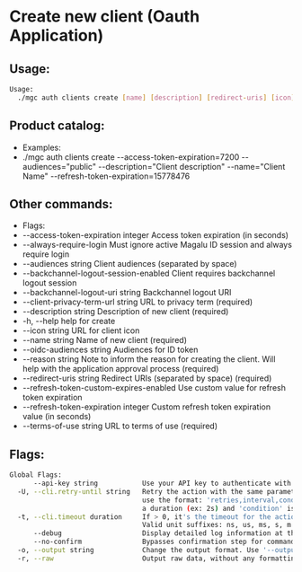 # Create new client (Oauth Application)

## Usage:
```bash
Usage:
  ./mgc auth clients create [name] [description] [redirect-uris] [icon] [access-token-expiration] [always-require-login] [client-privacy-term-url] [terms-of-use] [audiences] [backchannel-logout-session-enabled] [backchannel-logout-uri] [oidc-audiences] [refresh-token-custom-expires-enabled] [refresh-token-expiration] [reason] [flags]
```

## Product catalog:
- Examples:
- ./mgc auth clients create --access-token-expiration=7200 --audiences="public" --description="Client description" --name="Client Name" --refresh-token-expiration=15778476

## Other commands:
- Flags:
- --access-token-expiration integer        Access token expiration (in seconds)
- --always-require-login                   Must ignore active Magalu ID session and always require login
- --audiences string                       Client audiences (separated by space)
- --backchannel-logout-session-enabled     Client requires backchannel logout session
- --backchannel-logout-uri string          Backchannel logout URI
- --client-privacy-term-url string         URL to privacy term (required)
- --description string                     Description of new client (required)
- -h, --help                                   help for create
- --icon string                            URL for client icon
- --name string                            Name of new client (required)
- --oidc-audiences string                  Audiences for ID token
- --reason string                          Note to inform the reason for creating the client. Will help with the application approval process (required)
- --redirect-uris string                   Redirect URIs (separated by space) (required)
- --refresh-token-custom-expires-enabled   Use custom value for refresh token expiration
- --refresh-token-expiration integer       Custom refresh token expiration value (in seconds)
- --terms-of-use string                    URL to terms of use (required)

## Flags:
```bash
Global Flags:
      --api-key string           Use your API key to authenticate with the API
  -U, --cli.retry-until string   Retry the action with the same parameters until the given condition is met. The flag parameters
                                 use the format: 'retries,interval,condition', where 'retries' is a positive integer, 'interval' is
                                 a duration (ex: 2s) and 'condition' is a 'engine=value' pair such as "jsonpath=expression"
  -t, --cli.timeout duration     If > 0, it's the timeout for the action execution. It's specified as numbers and unit suffix.
                                 Valid unit suffixes: ns, us, ms, s, m and h. Examples: 300ms, 1m30s
      --debug                    Display detailed log information at the debug level
      --no-confirm               Bypasses confirmation step for commands that ask a confirmation from the user
  -o, --output string            Change the output format. Use '--output=help' to know more details. (default "yaml")
  -r, --raw                      Output raw data, without any formatting or coloring
```

